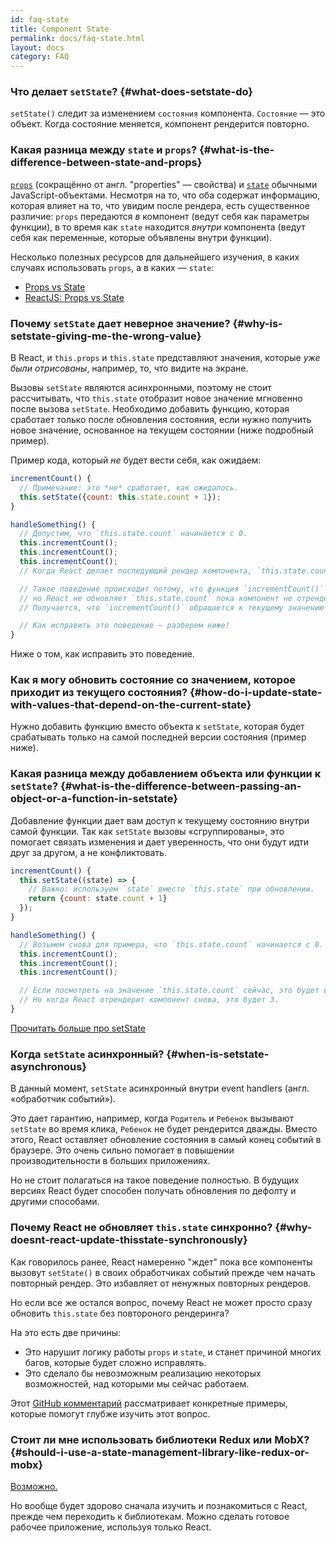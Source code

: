 ```yaml
---
id: faq-state
title: Component State
permalink: docs/faq-state.html
layout: docs
category: FAQ
---
```


### Что делает `setState`? {#what-does-setstate-do}

`setState()` следит за изменением `состояния` компонента. `Состояние` — это объект. Когда состояние меняется, компонент рендерится повторно.

### Какая разница между `state` и `props`? {#what-is-the-difference-between-state-and-props}

[`props`](/docs/components-and-props.html) (сокращённо от англ. "properties" — свойства) и [`state`](/docs/state-and-lifecycle.html) обычными JavaScript-объектами. Несмотря на то, что оба содержат информацию, которая влияет на то, что увидим после рендера, есть существенное различие: `props` передаются *в* компонент (ведут себя как параметры функции), в то время как `state` находится *внутри* компонента (ведут себя как переменные, которые объявлены внутри функции).

Несколько полезных ресурсов для дальнейшего изучения, в каких случаях использовать `props`, а в каких — `state`:

- [Props vs State](https://github.com/uberVU/react-guide/blob/master/props-vs-state.md)
- [ReactJS: Props vs State](http://lucybain.com/blog/2016/react-state-vs-pros/)

### Почему `setState` дает неверное значение? {#why-is-setstate-giving-me-the-wrong-value}

В React, и `this.props` и `this.state` представляют значения, которые *уже были отрисованы*, например, то, что видите на экране.

Вызовы `setState` являются асинхронными, поэтому не стоит рассчитывать, что `this.state` отобразит новое значение мгновенно после вызова `setState`. Необходимо добавить функцию, которая сработает только после обновления состояния, если нужно получить новое значение, основанное на текущем состоянии (ниже подробный пример).

Пример кода, который *не* будет вести себя, как ожидаем:

```jsx
incrementCount() {
  // Примечание: это *не* сработает, как ожидалось.
  this.setState({count: this.state.count + 1});
}

handleSomething() {
  // Допустим, что `this.state.count` начинается с 0.
  this.incrementCount();
  this.incrementCount();
  this.incrementCount();
  // Когда React делает последующий рендер компонента, `this.state.count` будет 1, хотя мы ожидаем 3.

  // Такое поведение происходит потому, что функция `incrementCount()` берет свое значение из `this.state.count`,
  // но React не обновляет `this.state.count` пока компонент не отрендерится снова.
  // Получается, что `incrementCount()` обращается к текущему значению `this.state.count`, а это 0 каждый раз, и добавляет 1.

  // Как исправить это поведение — разберем ниже!
}
```

Ниже о том, как исправить это поведение.

### Как я могу обновить состояние со значением, которое приходит из текущего состояния? {#how-do-i-update-state-with-values-that-depend-on-the-current-state}

Нужно добавить функцию вместо объекта к `setState`, которая будет срабатывать только на самой последней версии состояния (пример ниже).

### Какая разница между добавлением объекта или функции к `setState`? {#what-is-the-difference-between-passing-an-object-or-a-function-in-setstate}

Добавление функции дает вам доступ к текущему состоянию внутри самой функции. Так как `setState` вызовы «сгруппированы», это помогает связать изменения и дает уверенность, что они будут идти друг за другом, а не конфликтовать.

```jsx
incrementCount() {
  this.setState((state) => {
    // Важно: используем `state` вместо `this.state` при обновлении.
    return {count: state.count + 1}
  });
}

handleSomething() {
  // Возьмем снова для примера, что `this.state.count` начинается с 0.
  this.incrementCount();
  this.incrementCount();
  this.incrementCount();

  // Если посмотреть на значение `this.state.count` сейчас, это будет все еще 0.
  // Но когда React отрендерит компонент снова, это будет 3.
}
```

[Прочитать больше про setState](/docs/react-component.html#setstate)

### Когда `setState` асинхронный? {#when-is-setstate-asynchronous}

В данный момент, `setState` асинхронный внутри event handlers (англ. «обработчик событий»).

Это дает гарантию, например, когда `Родитель` и `Ребенок` вызывают `setState` во время клика, `Ребенок` не будет рендерится дважды. Вместо этого, React оставляет обновление состояния в самый конец событий в браузере. Это очень сильно помогает в повышении производительности в больших приложениях.

Но не стоит полагаться на такое поведение полностью. В будущих версиях React будет способен получать обновления по дефолту и другими способами.

### Почему React не обновляет `this.state` синхронно? {#why-doesnt-react-update-thisstate-synchronously}

Как говорилось ранее, React намеренно "ждет" пока все компоненты вызовут `setState()` в своих обработчиках событий прежде чем начать повторный рендер. Это избавляет от ненужных повторных рендеров.

Но если все же остался вопрос, почему React не может просто сразу обновить `this.state` без повтороного рендеринга?

На это есть две причины:

- Это нарушит логику работы `props` и `state`, и станет причиной многих багов, которые будет сложно исправлять.
- Это сделало бы невозможным реализацию некоторых возможностей, над которыми мы сейчас работаем.

Этот [GitHub комментарий](https://github.com/facebook/react/issues/11527#issuecomment-360199710) рассматривает конкретные примеры, которые помогут глубже изучить этот вопрос.

### Стоит ли мне использовать библиотеки Redux или MobX? {#should-i-use-a-state-management-library-like-redux-or-mobx}

[Возможно.](https://redux.js.org/faq/general#when-should-i-use-redux)

Но вообще будет здорово сначала изучить и познакомиться с React, прежде чем переходить к библиотекам. Можно сделать готовое рабочее приложение, используя только React.
